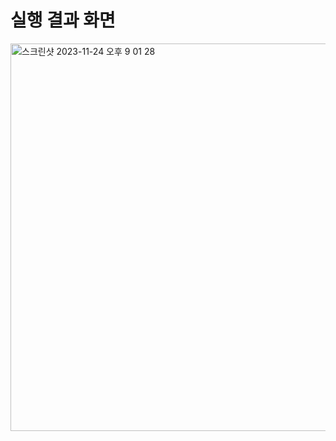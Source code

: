 # 실행 결과 화면

<img width="620" alt="스크린샷 2023-11-24 오후 9 01 28" src="https://github.com/jungwoo3490/Telegram_GPT/assets/60962533/8a67578c-bb06-41e0-8eb5-dded3a39bc13">
